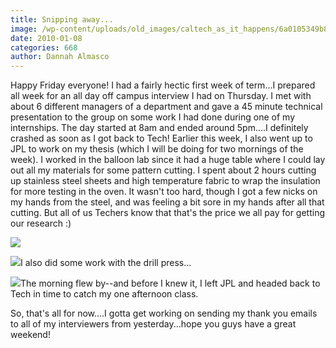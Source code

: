 ```yaml
---
title: Snipping away...
image: /wp-content/uploads/old_images/caltech_as_it_happens/6a0105349b8251970b0120a7b691e2970b.jpg
date: 2010-01-08
categories: 668
author: Dannah Almasco
---
```


Happy Friday everyone!
I had a fairly hectic first week of term...I prepared all week for an all day off campus interview I had on Thursday. I met with about 6 different managers of a department and gave a 45 minute technical presentation to the group on some work I had done during one of my internships. The day started at 8am and ended around 5pm....I definitely crashed as soon as I got back to Tech!
Earlier this week, I also went up to JPL to work on my thesis (which I will be doing for two mornings of the week). I worked in the balloon lab since it had a huge table where I could lay out all my materials for some pattern cutting. 
I spent about 2 hours cutting up stainless steel sheets and high temperature fabric to wrap the insulation for more testing in the oven. It wasn't too hard, though I got a few nicks on my hands from the steel, and was feeling a bit sore in my hands after all that cutting. But all of us Techers know that that's the price we all pay for getting our research :)

![](/old_images/caltech_as_it_happens/6a0105349b8251970b0120a7b697b3970b.jpg)

![](/old_images/caltech_as_it_happens/6a0105349b8251970b012876b9063c970c.jpg)I also did some work with the drill press...


![](/old_images/caltech_as_it_happens/6a0105349b8251970b012876b91102970c.jpg)The morning flew by--and before I knew it, I left JPL and headed back to Tech in time to catch my one afternoon class.

So, that's all for now....I gotta get working on sending my thank you emails to all of my interviewers from yesterday...hope you guys have a great weekend!
